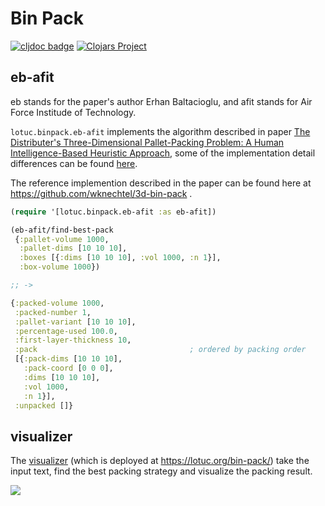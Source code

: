 # Bin Pack

[![cljdoc badge](https://cljdoc.org/badge/lotuc/bin-pack)](https://cljdoc.org/d/lotuc/bin-pack/)
[![Clojars Project](https://img.shields.io/clojars/v/org.lotuc/bin-pack.svg)](https://clojars.org/org.lotuc/bin-pack)

## eb-afit

eb stands for the paper's author Erhan Baltacioglu, and afit stands for Air
Force Institude of Technology.

`lotuc.binpack.eb-afit` implements the algorithm described in paper
[The Distributer's Three-Dimensional Pallet-Packing Problem: A Human Intelligence-Based Heuristic Approach](https://scholar.afit.edu/etd/4563/),
some of the implementation detail differences can be found
[here](./doc/eb-afit-explain.md).

The reference implemention described in the paper can be found here at
https://github.com/wknechtel/3d-bin-pack .

```clojure
(require '[lotuc.binpack.eb-afit :as eb-afit])

(eb-afit/find-best-pack
 {:pallet-volume 1000,
  :pallet-dims [10 10 10],
  :boxes [{:dims [10 10 10], :vol 1000, :n 1}],
  :box-volume 1000})

;; ->

{:packed-volume 1000,
 :packed-number 1,
 :pallet-variant [10 10 10],
 :percentage-used 100.0,
 :first-layer-thickness 10,
 :pack                                  ; ordered by packing order
 [{:pack-dims [10 10 10],
   :pack-coord [0 0 0],
   :dims [10 10 10],
   :vol 1000,
   :n 1}],
 :unpacked []}
```

## visualizer

The [visualizer](./visualizer/README.md) (which is deployed at
https://lotuc.org/bin-pack/) take the input text, find the best packing strategy
and visualize the packing result.

![](./visualizer/doc/resources/eb-afit-find-best-dpp06.gif)
